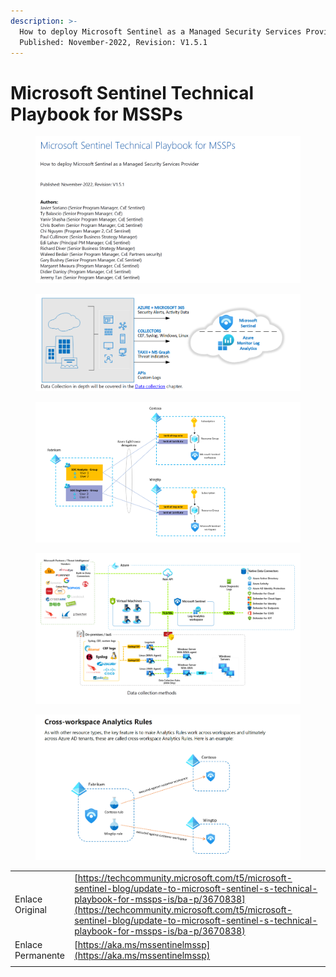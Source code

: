 ```yaml
---
description: >-
  How to deploy Microsoft Sentinel as a Managed Security Services Provider 
  Published: November-2022, Revision: V1.5.1
---
```


# Microsoft Sentinel Technical Playbook for MSSPs

<figure><img src="../../.gitbook/assets/image (6).png" alt=""><figcaption></figcaption></figure>

<figure><img src="../../.gitbook/assets/image (1) (1) (1) (1) (1).png" alt=""><figcaption></figcaption></figure>

<figure><img src="../../.gitbook/assets/image (2) (1) (1).png" alt=""><figcaption></figcaption></figure>

<figure><img src="../../.gitbook/assets/image (3) (1) (1).png" alt=""><figcaption></figcaption></figure>

<figure><img src="../../.gitbook/assets/image (4) (1).png" alt=""><figcaption></figcaption></figure>



|                   |                                                                                                                                                                                                                                                                                          |
| ----------------- | ---------------------------------------------------------------------------------------------------------------------------------------------------------------------------------------------------------------------------------------------------------------------------------------- |
| Enlace Original   | [https://techcommunity.microsoft.com/t5/microsoft-sentinel-blog/update-to-microsoft-sentinel-s-technical-playbook-for-mssps-is/ba-p/3670838](https://techcommunity.microsoft.com/t5/microsoft-sentinel-blog/update-to-microsoft-sentinel-s-technical-playbook-for-mssps-is/ba-p/3670838) |
| Enlace Permanente | [https://aka.ms/mssentinelmssp](https://aka.ms/mssentinelmssp)                                                                                                                                                                                                                           |
|                   |                                                                                                                                                                                                                                                                                          |





